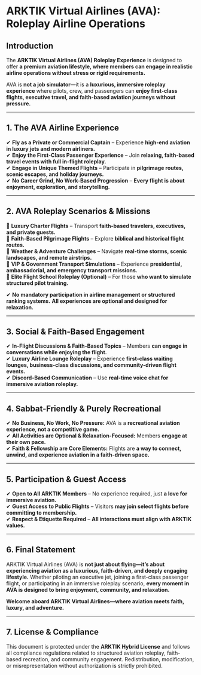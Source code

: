 # ARKTIK Virtual Airlines (AVA): Roleplay Airline Operations  

## **Introduction**  
The **ARKTIK Virtual Airlines (AVA) Roleplay Experience** is designed to offer **a premium aviation lifestyle, where members can engage in realistic airline operations without stress or rigid requirements.**  

AVA is **not a job simulator**—it is a **luxurious, immersive roleplay experience** where pilots, crew, and passengers can **enjoy first-class flights, executive travel, and faith-based aviation journeys without pressure.**  

---  

## **1. The AVA Airline Experience**  

✔ **Fly as a Private or Commercial Captain** – Experience **high-end aviation in luxury jets and modern airliners.**  
✔ **Enjoy the First-Class Passenger Experience** – Join **relaxing, faith-based travel events with full in-flight roleplay.**  
✔ **Engage in Unique Themed Flights** – Participate in **pilgrimage routes, scenic escapes, and holiday journeys.**  
✔ **No Career Grind, No Work-Based Progression** – **Every flight is about enjoyment, exploration, and storytelling.**  

---  

## **2. AVA Roleplay Scenarios & Missions**  

📌 **Luxury Charter Flights** – Transport **faith-based travelers, executives, and private guests.**  
📌 **Faith-Based Pilgrimage Flights** – Explore **biblical and historical flight routes.**  
📌 **Weather & Adventure Challenges** – Navigate **real-time storms, scenic landscapes, and remote airstrips.**  
📌 **VIP & Government Transport Simulations** – Experience **presidential, ambassadorial, and emergency transport missions.**  
📌 **Elite Flight School Roleplay (Optional)** – For those **who want to simulate structured pilot training.**  

✔ **No mandatory participation in airline management or structured ranking systems.** **All experiences are optional and designed for relaxation.**  

---  

## **3. Social & Faith-Based Engagement**  

✔ **In-Flight Discussions & Faith-Based Topics** – Members **can engage in conversations while enjoying the flight.**  
✔ **Luxury Airline Lounge Roleplay** – Experience **first-class waiting lounges, business-class discussions, and community-driven flight events.**  
✔ **Discord-Based Communication** – Use **real-time voice chat for immersive aviation roleplay.**  

---  

## **4. Sabbat-Friendly & Purely Recreational**  

✔ **No Business, No Work, No Pressure:** AVA is a **recreational aviation experience, not a competitive game.**  
✔ **All Activities are Optional & Relaxation-Focused:** Members **engage at their own pace.**  
✔ **Faith & Fellowship are Core Elements:** Flights are **a way to connect, unwind, and experience aviation in a faith-driven space.**  

---  

## **5. Participation & Guest Access**  

✔ **Open to All ARKTIK Members** – No experience required, just **a love for immersive aviation.**  
✔ **Guest Access to Public Flights** – Visitors **may join select flights before committing to membership.**  
✔ **Respect & Etiquette Required** – **All interactions must align with ARKTIK values.**  

---  

## **6. Final Statement**  

ARKTIK Virtual Airlines (AVA) is **not just about flying—it’s about experiencing aviation as a luxurious, faith-driven, and deeply engaging lifestyle.** Whether piloting an executive jet, joining a first-class passenger flight, or participating in an immersive roleplay scenario, **every moment in AVA is designed to bring enjoyment, community, and relaxation.**  

**Welcome aboard ARKTIK Virtual Airlines—where aviation meets faith, luxury, and adventure.**  

---  

## **7. License & Compliance**  

This document is protected under the **ARKTIK Hybrid License** and follows all compliance regulations related to structured aviation roleplay, faith-based recreation, and community engagement. Redistribution, modification, or misrepresentation without authorization is strictly prohibited.  
